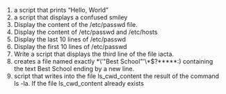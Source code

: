 1. a script that prints “Hello, World”
2. a script that displays a confused smiley
3. Display the content of the /etc/passwd file.
4. Display the content of /etc/passwd and /etc/hosts
5. Display the last 10 lines of /etc/passwd
6. Display the first 10 lines of /etc/passwd 
7. Write a script that displays the third line of the file iacta.
8.  creates a file named exactly \*\\'"Best School"\'\\*$\?\*\*\*\*\*:) containing the text Best School ending by a new line.
9.  script that writes into the file ls_cwd_content the result of the command ls -la. If the file ls_cwd_content already exists

